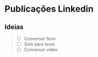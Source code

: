 # Publicações Linkedin

## Ideias

> - [ ] Conversor Som
> - [ ] Som para texto
> - [ ] Conversor video

